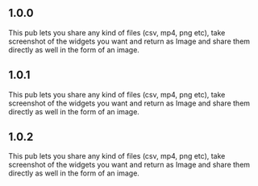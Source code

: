 ## 1.0.0

This pub lets you share any kind of files (csv, mp4, png etc), take screenshot of the widgets you want and return as Image and share them directly as well in the form of an image.

## 1.0.1

This pub lets you share any kind of files (csv, mp4, png etc), take screenshot of the widgets you want and return as Image and share them directly as well in the form of an image.

## 1.0.2

This pub lets you share any kind of files (csv, mp4, png etc), take screenshot of the widgets you want and return as Image and share them directly as well in the form of an image.
